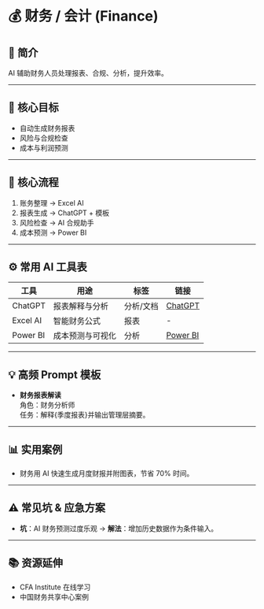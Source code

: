 # 💰 财务 / 会计 (Finance)

## 📌 简介
AI 辅助财务人员处理报表、合规、分析，提升效率。

---
## 🎯 核心目标
- 自动生成财务报表  
- 风险与合规检查  
- 成本与利润预测  

---
## 🔄 核心流程
1. 账务整理 → Excel AI  
2. 报表生成 → ChatGPT + 模板  
3. 风险检查 → AI 合规助手  
4. 成本预测 → Power BI  

---
## ⚙️ 常用 AI 工具表
| 工具 | 用途 | 标签 | 链接 |
|------|------|------|------|
| ChatGPT | 报表解释与分析 | 分析/文档 | [ChatGPT](https://chat.openai.com) |
| Excel AI | 智能财务公式 | 报表 | - |
| Power BI | 成本预测与可视化 | 分析 | [Power BI](https://powerbi.microsoft.com) |

---
## 💡 高频 Prompt 模板
- **财务报表解读**  
  角色：财务分析师  
  任务：解释{季度报表}并输出管理层摘要。  

---
## 📊 实用案例
- 财务用 AI 快速生成月度财报并附图表，节省 70% 时间。

---
## ⚠️ 常见坑 & 应急方案
- **坑**：AI 财务预测过度乐观 → **解法**：增加历史数据作为条件输入。

---
## 📚 资源延伸
- CFA Institute 在线学习  
- 中国财务共享中心案例
